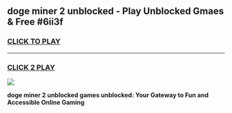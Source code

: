 
## doge miner 2 unblocked - Play Unblocked Gmaes & Free #6ii3f
<h3>
<a href="https://news.freeplayer.one?title=doge_miner_2_unblocked&ref=24F">CLICK TO PLAY</a></h3>
<hr>

<h3>
<a href="https://news.freeplayer.one?title=doge_miner_2_unblocked&ref=24F">CLICK 2 PLAY</a>
  
</h3>

<a href="https://news.freeplayer.one?title=doge_miner_2_unblocked&ref=24F/"><img src="https://clearcache.store/games.png"></a>


**doge miner 2 unblocked games unblocked: Your Gateway to Fun and Accessible Online Gaming**
